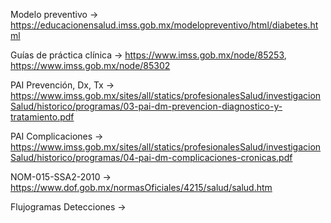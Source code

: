Modelo preventivo →
 https://educacionensalud.imss.gob.mx/modelopreventivo/html/diabetes.html

Guías de práctica clínica →
 https://www.imss.gob.mx/node/85253,  https://www.imss.gob.mx/node/85302

PAI Prevención, Dx, Tx →
https://www.imss.gob.mx/sites/all/statics/profesionalesSalud/investigacionSalud/historico/programas/03-pai-dm-prevencion-diagnostico-y-tratamiento.pdf

PAI Complicaciones →  
https://www.imss.gob.mx/sites/all/statics/profesionalesSalud/investigacionSalud/historico/programas/04-pai-dm-complicaciones-cronicas.pdf

NOM-015-SSA2-2010 → 
https://www.dof.gob.mx/normasOficiales/4215/salud/salud.htm

Flujogramas Detecciones →
